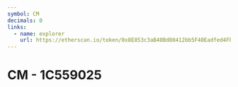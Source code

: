 ```yaml
---
symbol: CM
decimals: 0
links:
  - name: explorer
    url: https://etherscan.io/token/0x8E853c3aB40Bd80412bb5F40Eadfed4Fb1cDC7d0
---
```


# CM - 1C559025
